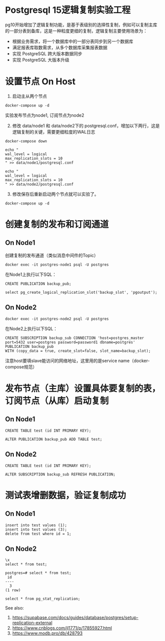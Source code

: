 # Postgresql 15逻辑复制实验工程

pg10开始增加了逻辑复制功能，是基于表级别的选择性复制，例如可以复制主库的一部分表到备库，这是一种粒度更细的复制，逻辑复制主要使用场景为：
* 根据业务需求，将一个数据库中的一部分表同步到另一个数据库
* 满足报表库取数需求，从多个数据库采集报表数据
* 实现 PostgreSQL 跨大版本数据同步
* 实现 PostgreSQL 大版本升级

# 设置节点 On Host
1. 启动主从两个节点
```
docker-compose up -d
```
实验发布节点为node1, 订阅节点为node2

2. 修改 data/node1 和 data/node2下的 postgresql.conf，增加以下两行，这是逻辑复制的关键，需要更细粒度的WAL日志
```
docker-compose down

echo "
wal_level = logical
max_replication_slots = 10
" >> data/node1/postgresql.conf

echo "
wal_level = logical
max_replication_slots = 10
" >> data/node2/postgresql.conf

```

3. 修改保存后重新启动两个节点就可以实验了。
```
docker-compose up -d 
```

# 创建复制的发布和订阅通道
## On Node1
创建复制的发布通道（类似消息中间件的Topic）
```
docker exec -it postgres-node1 psql -U postgres  
```
在Node1上执行以下SQL：
```
CREATE PUBLICATION backup_pub;

select pg_create_logical_replication_slot('backup_slot', 'pgoutput');
```

## On Node2
```
docker exec -it postgres-node2 psql -U postgres
```
在Node2上执行以下SQL：
```
CREATE SUBSCRIPTION backup_sub CONNECTION 'host=postgres_master port=5432 user=postgres password=password1 dbname=postgres'
PUBLICATION backup_pub
WITH (copy_data = true, create_slot=false, slot_name=backup_slot);
```
注意host要填slave能访问的网络地址，这里用的是service name（docker-compose规范）

# 发布节点（主库）设置具体要复制的表，订阅节点（从库）启动复制
## On Node1
```
CREATE TABLE test (id INT PRIMARY KEY);

ALTER PUBLICATION backup_pub ADD TABLE test;
```

## On Node2
```
CREATE TABLE test (id INT PRIMARY KEY);

ALTER SUBSCRIPTION backup_sub REFRESH PUBLICATION;
```

# 测试表增删数据，验证复制成功
## On Node1
```
insert into test values (1);
insert into test values (3);
delete from test where id = 1;
```

## On Node2
```
\x
select * from test;

postgres=# select * from test;
 id 
----
  3
(1 row)

select * from pg_stat_replication;

```

See also:
1. https://supabase.com/docs/guides/database/postgres/setup-replication-external
2. https://www.cnblogs.com/jl1771/p/17855927.html
3. https://www.modb.pro/db/428793